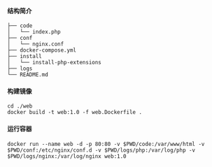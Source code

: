 #### 结构简介
```text
├── code
│   └── index.php
├── conf
│   └── nginx.conf
├── docker-compose.yml
├── install
│   └── install-php-extensions
├── logs
└── README.md
```
#### 构建镜像
```text
cd ./web
docker build -t web:1.0 -f web.Dockerfile .

```
#### 运行容器
```text
docker run --name web -d -p 80:80 -v $PWD/code:/var/www/html -v $PWD/conf:/etc/nginx/conf.d -v $PWD/logs/php:/var/log/php -v $PWD/logs/nginx:/var/log/nginx web:1.0
```
